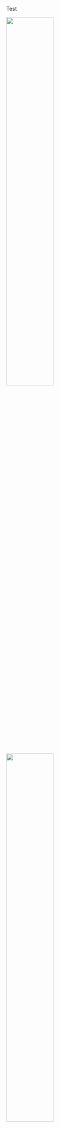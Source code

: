 Test


<img src="((https://github.com/seantanabe/transformer_example_simulated_dt/assets/170565753/ec5586e2-349d-4c5c-bf78-842b59d5a6d7))" width=50% height=50%>




<img src="((https://github.com/seantanabe/transformer_example_simulated_dt/assets/170565753/3b5c4b68-f89f-489e-a472-e449d3aafc38))" width=50% height=50%>

